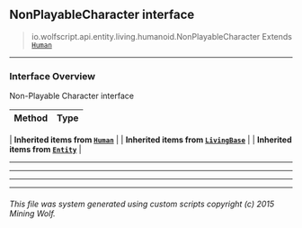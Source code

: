 ## NonPlayableCharacter __interface__

>io.wolfscript.api.entity.living.humanoid.NonPlayableCharacter
>Extends [`Human`](Human.md)

---

### Interface Overview

Non-Playable Character interface

Method | Type   
--- | :--- 
 |
__Inherited items from [`Human`](Human.md)__ |
 |
__Inherited items from [`LivingBase`](..\LivingBase.md)__ |
 |
__Inherited items from [`Entity`](..\..\Entity.md)__ |









---



---


---


---


###### This file was system generated using custom scripts copyright (c) 2015 Mining Wolf.
	

